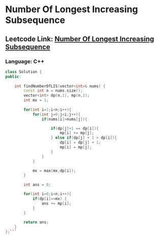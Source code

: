 # Number Of Longest Increasing Subsequence

## Leetcode Link: [Number Of Longest Increasing Subsequence](https://leetcode.com/problems/number-of-longest-increasing-subsequence/)
### Language: C++

```cpp
class Solution {
public:
    
    int findNumberOfLIS(vector<int>& nums) {
        const int n = nums.size();
        vector<int> dp(n,1), mp(n,1);
        int mx = 1;  
		
        for(int i=1;i<n;i++){
            for(int j=0;j<i;j++){
                if(nums[i]>nums[j]){

					if(dp[j]+1 == dp[i]){ 
                        mp[i] += mp[j];
                    } else if(dp[j] + 1 > dp[i]){ 
                        dp[i] = dp[j] + 1;
                        mp[i] = mp[j];
                    } 
                }
            }

            mx = max(mx,dp[i]);
        }
        
        int ans = 0;

        for(int i=0;i<n;i++){
            if(dp[i]==mx) {
                ans += mp[i];
            }
        }
            
        return ans;
    }
};```



